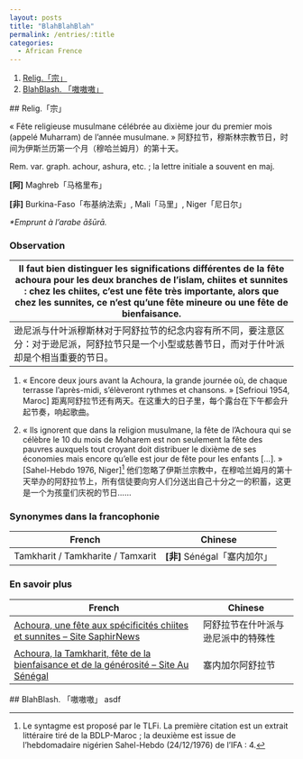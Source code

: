```yaml
---
layout: posts
title: "BlahBlahBlah"
permalink: /entries/:title
categories:
  - African Frence
---
```


1. [Relig.「宗」](#headers)  
2. [BlahBlash. 「嗷嗷嗷」](#another)

<a name="headers"/>
## Relig.「宗」

« Fête religieuse musulmane célébrée au dixième jour du premier mois (appelé Muharram) de l’année musulmane. » 阿舒拉节，穆斯林宗教节日，时间为伊斯兰历第一个月（穆哈兰姆月）的第十天。

Rem. var. graph. achour, ashura, etc. ; la lettre initiale a souvent en maj.

**[阿]** Maghreb「马格里布」

**[非]** Burkina-Faso「布基纳法索」, Mali「马里」, Niger「尼日尔」

_*Emprunt à l’arabe āšūrā._

### Observation

| Il faut bien distinguer les significations différentes de la fête achoura pour les deux branches de l’islam, chiites et sunnites : chez les chiites, c’est une fête très importante, alors que chez les sunnites, ce n’est qu’une fête mineure ou une fête de bienfaisance. |
| --- |
| 逊尼派与什叶派穆斯林对于阿舒拉节的纪念内容有所不同，要注意区分：对于逊尼派，阿舒拉节只是一个小型或慈善节日，而对于什叶派却是个相当重要的节日。 |

1. « Encore deux jours avant la Achoura, la grande journée où, de chaque terrasse l’après-midi, s’élèveront rythmes et chansons. » [Sefrioui 1954, Maroc] 距离阿舒拉节还有两天。在这重大的日子里，每个露台在下午都会升起节奏，响起歌曲。

2. « Ils ignorent que dans la religion musulmane, la fête de l’Achoura qui se célèbre le 10 du mois de Moharem est non seulement la fête des pauvres auxquels tout croyant doit distribuer le dixième de ses économies mais encore qu’elle est jour de fête pour les enfants […]. » [Sahel-Hebdo 1976, Niger][^1]  他们忽略了伊斯兰宗教中，在穆哈兰姆月的第十天举办的阿舒拉节上，所有信徒要向穷人们分送出自己十分之一的积蓄，这更是一个为孩童们庆祝的节日……

### Synonymes dans la francophonie

| French | Chinese |
--- | ---
| Tamkharit / Tamkharite / Tamxarit | **[非]** Sénégal「塞内加尔」|

### En savoir plus

| French | Chinese |
--- | ---
| [Achoura, une fête aux spécificités chiites et sunnites – Site SaphirNews](https://www.saphirnews.com/Achoura-une-fete-aux-specificites-chiites-et-sunnites_a15759.html) | 阿舒拉节在什叶派与逊尼派中的特殊性 |
| [Achoura, la Tamkharit, fête de la bienfaisance et de la générosité – Site Au Sénégal](https://www.au-senegal.com/la-tamxarit,102.html?lang=fr) | 塞内加尔阿舒拉节 |

<a name="another"/>
## BlahBlash. 「嗷嗷嗷」
asdf

[^1]: Le syntagme est proposé par le TLFi. La première citation est un extrait littéraire tiré de la BDLP-Maroc ; la deuxième est issue de l’hebdomadaire nigérien Sahel-Hebdo (24/12/1976) de l’IFA : 4.